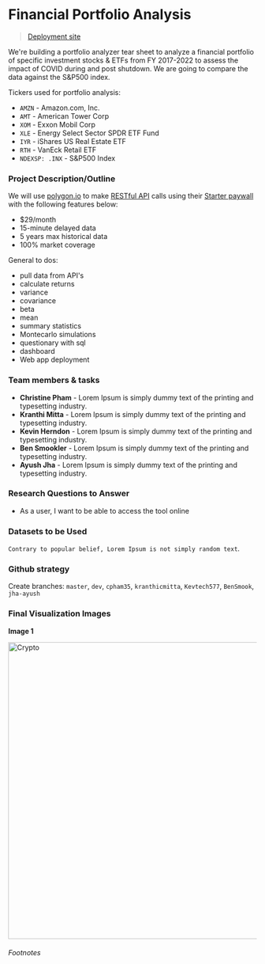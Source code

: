 # Financial Portfolio Analysis
> [Deployment site](https://www.google.com "Project 01")

We're building a portfolio analyzer tear sheet to analyze a financial portfolio of specific investment stocks & ETFs from FY 2017-2022 to assess the impact of COVID during and post shutdown. We are going to compare the data against the S&P500 index.

Tickers used for portfolio analysis:
- `AMZN` - Amazon.com, Inc.
- `AMT` - American Tower Corp
- `XOM` - Exxon Mobil Corp
- `XLE` - Energy Select Sector SPDR ETF Fund
- `IYR` - iShares US Real Estate ETF
- `RTH` - VanEck Retail ETF
- `NDEXSP: .INX` - S&P500 Index

### Project Description/Outline
We will use [polygon.io](https://polygon.io/ "Polygon.io") to make [RESTful API](https://polygon.io/docs/stocks/getting-started "Polygon Stocks API Docs") calls using their [Starter paywall](https://polygon.io/pricing "Polygon pricing") with the following features below:
- $29/month
- 15-minute delayed data
- 5 years max historical data
- 100% market coverage

General to dos:
- pull data from API's
- calculate returns
- variance
- covariance
- beta
- mean
- summary statistics
- Montecarlo simulations
- questionary with sql
- dashboard
- Web app deployment

### Team members & tasks
- **Christine Pham** - Lorem Ipsum is simply dummy text of the printing and typesetting industry.
- **Kranthi Mitta** - Lorem Ipsum is simply dummy text of the printing and typesetting industry.
- **Kevin Herndon** - Lorem Ipsum is simply dummy text of the printing and typesetting industry.
- **Ben Smookler** - Lorem Ipsum is simply dummy text of the printing and typesetting industry.
- **Ayush Jha** - Lorem Ipsum is simply dummy text of the printing and typesetting industry.

### Research Questions to Answer
- As a user, I want to be able to access the tool online 

### Datasets to be Used
```Contrary to popular belief, Lorem Ipsum is not simply random text```.

### Github strategy
Create branches: `master`, `dev`, `cpham35`, `kranthicmitta`, `Kevtech577`, `BenSmook`, `jha-ayush`

### Final Visualization Images

**Image 1**


<img src="https://imageio.forbes.com/specials-images/dam/imageserve/1135926485/0x0.jpg?format=jpg&width=1200" alt="Crypto" width="600" height="">


###### Footnotes